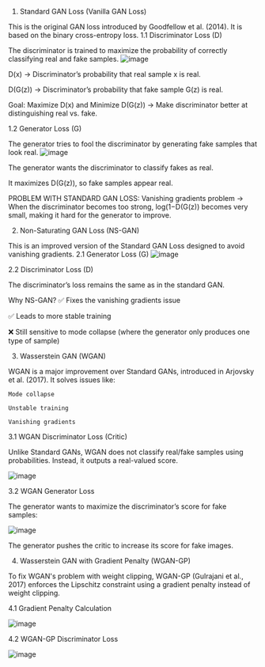 1. Standard GAN Loss (Vanilla GAN Loss)

This is the original GAN loss introduced by Goodfellow et al. (2014). It is based on the binary cross-entropy loss.
1.1 Discriminator Loss (D)

The discriminator is trained to maximize the probability of correctly classifying real and fake samples.
![image](https://github.com/user-attachments/assets/964389da-2fec-44b7-b778-75519cacfb6f)

D(x) → Discriminator’s probability that real sample x is real.

D(G(z)) → Discriminator’s probability that fake sample G(z) is real.

Goal: Maximize D(x) and Minimize D(G(z)) → Make discriminator better at distinguishing real vs. fake.



1.2 Generator Loss (G)

The generator tries to fool the discriminator by generating fake samples that look real.
![image](https://github.com/user-attachments/assets/f4a3b593-4dcb-4d7d-af79-00eccef3dd27)

The generator wants the discriminator to classify fakes as real.

It maximizes D(G(z)), so fake samples appear real.

PROBLEM WITH STANDARD GAN LOSS:
Vanishing gradients problem → When the discriminator becomes too strong, log⁡(1−D(G(z)) becomes very small, making it hard for the generator to improve.



2. Non-Saturating GAN Loss (NS-GAN)

This is an improved version of the Standard GAN Loss designed to avoid vanishing gradients.
2.1 Generator Loss (G)
![image](https://github.com/user-attachments/assets/615d7186-7125-4ad4-acef-0e2a7daf6e2c)

2.2 Discriminator Loss (D)

The discriminator’s loss remains the same as in the standard GAN.

Why NS-GAN? ✅ Fixes the vanishing gradients issue

✅ Leads to more stable training

❌ Still sensitive to mode collapse (where the generator only produces one type of sample)



3. Wasserstein GAN (WGAN)

WGAN is a major improvement over Standard GANs, introduced in Arjovsky et al. (2017). It solves issues like:

    Mode collapse

    Unstable training

    Vanishing gradients

3.1 WGAN Discriminator Loss (Critic)

Unlike Standard GANs, WGAN does not classify real/fake samples using probabilities. Instead, it outputs a real-valued score.

![image](https://github.com/user-attachments/assets/e16d541e-10c7-4292-bfc9-aeb058bc5bc6)

3.2 WGAN Generator Loss

The generator wants to maximize the discriminator’s score for fake samples:

![image](https://github.com/user-attachments/assets/feafe377-120b-44e0-9a07-474a556bdc4a)

The generator pushes the critic to increase its score for fake images.

4. Wasserstein GAN with Gradient Penalty (WGAN-GP)

To fix WGAN's problem with weight clipping, WGAN-GP (Gulrajani et al., 2017) enforces the Lipschitz constraint using a gradient penalty instead of weight clipping.

4.1 Gradient Penalty Calculation

![image](https://github.com/user-attachments/assets/7554314d-c5b6-4d61-b939-67d3b94cd7d7)

4.2 WGAN-GP Discriminator Loss

![image](https://github.com/user-attachments/assets/bad3843b-dfde-4c2c-b4e9-35dda3e35664)

